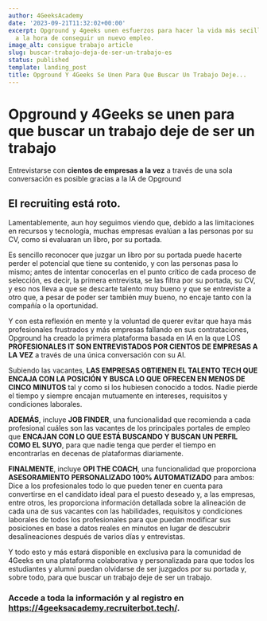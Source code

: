 ```yaml
---
author: 4GeeksAcademy
date: '2023-09-21T11:32:02+00:00'
excerpt: Opground y 4geeks unen esfuerzos para hacer la vida más secilla a su comunidad
  a la hora de conseguir un nuevo empleo.
image_alt: consigue trabajo article
slug: buscar-trabajo-deja-de-ser-un-trabajo-es
status: published
template: landing_post
title: Opground Y 4Geeks Se Unen Para Que Buscar Un Trabajo Deje...
---
```

# Opground y 4Geeks se unen para que buscar un trabajo deje de ser un trabajo

Entrevistarse con **cientos de empresas a la vez** a través de una sola conversación es posible gracias a la IA de Opground

## El recruiting está roto.

Lamentablemente, aun hoy seguimos viendo que, debido a las limitaciones en recursos y tecnología, muchas empresas evalúan a las personas por su CV, como si evaluaran un libro, por su portada.

Es sencillo reconocer que juzgar un libro por su portada puede hacerte perder el potencial que tiene su contenido, y con las personas pasa lo mismo; antes de intentar conocerlas en el punto crítico de cada proceso de selección, es decir, la primera entrevista, se las filtra por su portada, su CV, y eso nos lleva a que se descarte talento muy bueno y que se entreviste a otro que, a pesar de poder ser también muy bueno, no encaje tanto con la compañía o la oportunidad.

Y con esta reflexión en mente y la voluntad de querer evitar que haya más profesionales frustrados y más empresas fallando en sus contrataciones, Opground ha creado la primera plataforma basada en IA en la que LOS **PROFESIONALES IT SON ENTREVISTADOS POR CIENTOS DE EMPRESAS A LA VEZ** a través de una única conversación con su AI.

Subiendo las vacantes, **LAS EMPRESAS OBTIENEN EL TALENTO TECH QUE ENCAJA CON LA POSICIÓN Y BUSCA LO QUE OFRECEN EN MENOS DE CINCO MINUTOS** tal y como si los hubiesen conocido a todos. Nadie pierde el tiempo y siempre encajan mutuamente en intereses, requisitos y condiciones laborales.

**ADEMÁS**, incluye **JOB FINDER**, una funcionalidad que recomienda a cada profesional cuáles son las vacantes de los principales portales de empleo que **ENCAJAN CON LO QUE ESTÁ BUSCANDO Y BUSCAN UN PERFIL COMO EL SUYO**, para que nadie tenga que perder el tiempo en encontrarlas en decenas de plataformas diariamente.

**FINALMENTE**, incluye **OPI THE COACH**, una funcionalidad que proporciona **ASESORAMIENTO PERSONALIZADO 100% AUTOMATIZADO** para ambos:
Dice a los profesionales todo lo que pueden tener en cuenta para convertirse en el candidato ideal para el puesto deseado y, a las empresas, entre otros, les proporciona información detallada sobre la alineación de cada una de sus vacantes con las habilidades, requisitos y condiciones laborales de todos los profesionales para que puedan modificar sus posiciones en base a datos reales en minutos en lugar de descubrir desalineaciones después de varios días y entrevistas.

Y todo esto y más estará disponible en exclusiva para la comunidad de 4Geeks en una plataforma colaborativa y personalizada para que todos los estudiantes y alumni puedan olvidarse de ser juzgados por su portada y, sobre todo, para que buscar un trabajo deje de ser un trabajo.


### Accede a toda la información y al registro en https://4geeksacademy.recruiterbot.tech/.